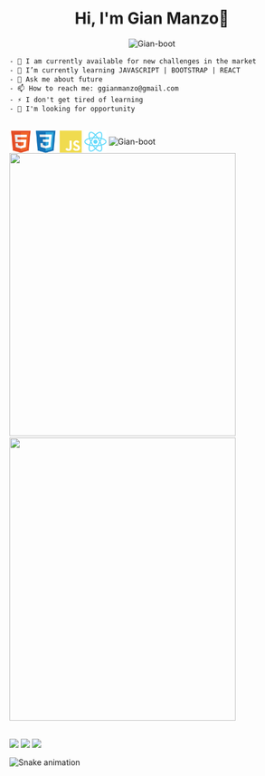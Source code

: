  <div align="center">
  <h1> Hi, I'm Gian Manzo👋 </h1> 
  </div>
<div align="center">
  <img align="start" alt="Gian-boot" height="300" width="300" src="https://i.imgur.com/9pFg0z0.png">
  <div align="start">
    
    - 🔭 I am currently available for new challenges in the market              
    - 🌱 I’m currently learning JAVASCRIPT | BOOTSTRAP | REACT
    - 💬 Ask me about future
    - 📫 How to reach me: ggianmanzo@gmail.com
    - ⚡ I don't get tired of learning
    - 🔭 I'm looking for opportunity
  </div>
</div>

  <div  style="display: inline_block"><br>
      <img align="center" alt="Gian-HTML" height="40" width="40" src="https://raw.githubusercontent.com/devicons/devicon/master/icons/html5/html5-original.svg">
      <img align="center" alt="Gian-CSS" height="40" width="40" src="https://raw.githubusercontent.com/devicons/devicon/master/icons/css3/css3-original.svg">
      <img align="center" alt="Gian-Js" height="40" width="40" src="https://raw.githubusercontent.com/devicons/devicon/master/icons/javascript/javascript-plain.svg">
      <img align="center" alt="Gian-React" height="40" width="40" src="https://raw.githubusercontent.com/devicons/devicon/master/icons/react/react-original.svg">
      <img align="center" alt="Gian-boot" height="50" width="50" src="https://cdn.jsdelivr.net/gh/devicons/devicon/icons/bootstrap/bootstrap-original.svg">
  </div>
  <div align="start">
  <img width="400" height="500" src="https://github-readme-stats.vercel.app/api?username=GianManzo&show_icons=true&theme=dark&include_all_commits=true&count_private=true"/>
  <img width="400" height="500" src="https://github-readme-stats.vercel.app/api/top-langs/?username=GianManzo&layout=compact&langs_count=7&theme=dark"/>
</div>
 
  ##
 
  <div> 
  <a href="https://instagram.com/gianmanzoo" target="_blank"><img src="https://img.shields.io/badge/-Instagram-%23E4405F?style=for-the-badge&logo=instagram&logoColor=white" target="_blank"></a>
  <a href = "mailto:ggianmanzo@gmail.com"><img src="https://img.shields.io/badge/-Gmail-%23333?style=for-the-badge&logo=gmail&logoColor=white" target="_blank"></a>
  <a href="https://www.linkedin.com/in/gian-manzo/" target="_blank"><img src="https://img.shields.io/badge/-LinkedIn-%230077B5?style=for-the-badge&logo=linkedin&logoColor=white" target="_blank"></a>
 
  ![Snake animation](https://github.com/GianManzo/GianManzo/blob/output/github-contribution-grid-snake.svg)
 
</div>
  

